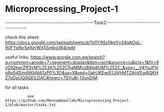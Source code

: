 # Microprocessing_Project-1

---------------------------------------------Task2--------------------------------------

check this sheet:
https://docs.google.com/spreadsheets/d/1V0Y9SxfIkgYy34qAOqL-90FYpfbrSeXerWX5Smbg364/edit

useful links:
https://www.google.com.eg/search?q=common+anode+7+segment+display&tbm=isch&source=iu&ictx=1&fir=9yOIQewrZff3vM%253A%252C5jaMMvzB8pdlUM%252C_&usg=__V4YuJFhjpRp54Sim6lKbNdj1zP0%3D&sa=X&ved=0ahUKEwi51JiVhMTZAhVEwBQKHZ7pDpUQ9QEILDAC#imgrc=7SYu8t-13unDiM:

for all tasks

              see https://github.com/MennaAbdallah/Microprocessing_Project-1/blob/master/tasks.txt
